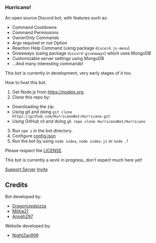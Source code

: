 ### Hurricano!
An open source Discord bot, with features such as:
* Command Cooldowns
* Command Permissions
* OwnerOnly Commands
* Args required or not Option
* Reaction Help Command (using package `discord.js-menu`)
* Giveaways (using package `discord-giveaways`) which uses MongoDB
* Customizable server settings using MongoDB
* ...And many interesting commands!

This bot is currently in development, very early stages of it too.

How to host this bot.

1. Get Node.js from https://nodejs.org.
2. Clone this repo by:
- Downloading the zip.
- Using git and doing `git clone https://github.com/HurricanoBot/Hurricano.git`
- Using GitHub cli and doing `gh repo clone HurricanoBot/Hurricano`
3. Run `npm i` in the bot directory.
4. Configure [config.json](https://github.com/HurricanoBot/Hurricano/blob/main/config.json)
5. Run the bot by using `node index`, `node index.js` or `node .`!

Please respect the [LICENSE](https://github.com/HurricanoBot/Hurricano/blob/main/LICENSE.md).

This bot is currently a work in progress, don't expect much here yet!

[Support Server](https://discord.gg/dNc3EvABCA)
[Invite](https://discord.com/oauth2/authorize?client_id=803169312827113483&permissions=8&scope=bot)

## Credits
Bot developed by:
* [Dragonizedpizza](https://github.com/Dragonizedpizza)
* [Militia21](https://github.com/Militia21)
* [Anogh297](https://github.com/Anogh297)

Website developed by:
* [NightZan999](https://github.com/NightZan999)
